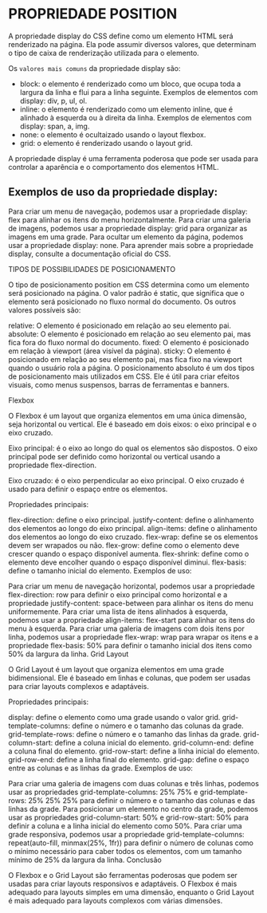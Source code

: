 <h1>PROPRIEDADE POSITION
</h1>
<p>A propriedade display do CSS define como um elemento HTML será renderizado na página. Ela pode assumir diversos valores, que determinam o tipo de caixa de renderização utilizada para o elemento.</p>

Os `valores mais comuns` da propriedade display são:
<ul>
<li>block: o elemento é renderizado como um bloco, que ocupa toda a largura da linha e flui para a linha seguinte. Exemplos de elementos com display: div, p, ul, ol.</li>
<li>inline: o elemento é renderizado como um elemento inline, que é alinhado à esquerda ou à direita da linha. Exemplos de elementos com display: span, a, img.</li>
<li>none: o elemento é ocultaizado usando o layout flexbox.</li>
<li>grid: o elemento é renderizado usando o layout grid.</li>

</ul>
A propriedade display é uma ferramenta poderosa que pode ser usada para controlar a aparência e o comportamento dos elementos HTML.

## Exemplos de uso da propriedade display:

Para criar um menu de navegação, podemos usar a propriedade display: flex para alinhar os itens do menu horizontalmente.
Para criar uma galeria de imagens, podemos usar a propriedade display: grid para organizar as imagens em uma grade.
Para ocultar um elemento da página, podemos usar a propriedade display: none.
Para aprender mais sobre a propriedade display, consulte a documentação oficial do CSS.

TIPOS DE POSSIBILIDADES DE POSICIONAMENTO


O tipo de posicionamento position em CSS determina como um elemento será posicionado na página. O valor padrão é static, que significa que o elemento será posicionado no fluxo normal do documento. Os outros valores possíveis são:

relative: O elemento é posicionado em relação ao seu elemento pai.
absolute: O elemento é posicionado em relação ao seu elemento pai, mas fica fora do fluxo normal do documento.
fixed: O elemento é posicionado em relação à viewport (área visível da página).
sticky: O elemento é posicionado em relação ao seu elemento pai, mas fica fixo na viewport quando o usuário rola a página.
O posicionamento absoluto é um dos tipos de posicionamento mais utilizados em CSS. Ele é útil para criar efeitos visuais, como menus suspensos, barras de ferramentas e banners.



Flexbox

O Flexbox é um layout que organiza elementos em uma única dimensão, seja horizontal ou vertical. Ele é baseado em dois eixos: o eixo principal e o eixo cruzado.

Eixo principal: é o eixo ao longo do qual os elementos são dispostos. O eixo principal pode ser definido como horizontal ou vertical usando a propriedade flex-direction.

Eixo cruzado: é o eixo perpendicular ao eixo principal. O eixo cruzado é usado para definir o espaço entre os elementos.

Propriedades principais:

flex-direction: define o eixo principal.
justify-content: define o alinhamento dos elementos ao longo do eixo principal.
align-items: define o alinhamento dos elementos ao longo do eixo cruzado.
flex-wrap: define se os elementos devem ser wrapados ou não.
flex-grow: define como o elemento deve crescer quando o espaço disponível aumenta.
flex-shrink: define como o elemento deve encolher quando o espaço disponível diminui.
flex-basis: define o tamanho inicial do elemento.
Exemplos de uso:

Para criar um menu de navegação horizontal, podemos usar a propriedade flex-direction: row para definir o eixo principal como horizontal e a propriedade justify-content: space-between para alinhar os itens do menu uniformemente.
Para criar uma lista de itens alinhados à esquerda, podemos usar a propriedade align-items: flex-start para alinhar os itens do menu à esquerda.
Para criar uma galeria de imagens com dois itens por linha, podemos usar a propriedade flex-wrap: wrap para wrapar os itens e a propriedade flex-basis: 50% para definir o tamanho inicial dos itens como 50% da largura da linha.
Grid Layout

O Grid Layout é um layout que organiza elementos em uma grade bidimensional. Ele é baseado em linhas e colunas, que podem ser usadas para criar layouts complexos e adaptáveis.

Propriedades principais:

display: define o elemento como uma grade usando o valor grid.
grid-template-columns: define o número e o tamanho das colunas da grade.
grid-template-rows: define o número e o tamanho das linhas da grade.
grid-column-start: define a coluna inicial do elemento.
grid-column-end: define a coluna final do elemento.
grid-row-start: define a linha inicial do elemento.
grid-row-end: define a linha final do elemento.
grid-gap: define o espaço entre as colunas e as linhas da grade.
Exemplos de uso:

Para criar uma galeria de imagens com duas colunas e três linhas, podemos usar as propriedades grid-template-columns: 25% 75% e grid-template-rows: 25% 25% 25% para definir o número e o tamanho das colunas e das linhas da grade.
Para posicionar um elemento no centro da grade, podemos usar as propriedades grid-column-start: 50% e grid-row-start: 50% para definir a coluna e a linha inicial do elemento como 50%.
Para criar uma grade responsiva, podemos usar a propriedade grid-template-columns: repeat(auto-fill, minmax(25%, 1fr)) para definir o número de colunas como o mínimo necessário para caber todos os elementos, com um tamanho mínimo de 25% da largura da linha.
Conclusão

O Flexbox e o Grid Layout são ferramentas poderosas que podem ser usadas para criar layouts responsivos e adaptáveis. O Flexbox é mais adequado para layouts simples em uma dimensão, enquanto o Grid Layout é mais adequado para layouts complexos com várias dimensões.
